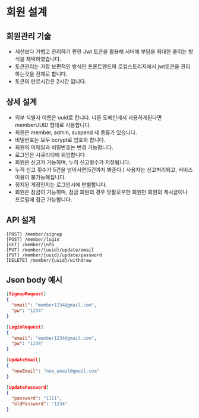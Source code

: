 # 회원 설계

## 회원관리 기술
* 세션보다 가볍고 관리하기 편한 Jwt 토큰을 활용해 서버에 부담을 최대한 줄이는 방식을 채택하였습니다.
* 토큰관리는 가장 보편적인 방식인 프론트엔드의 로컬스토리지에서 jwt토큰을 관리하는것을 전제로 합니다.
* 토큰의 만료시간은 2시간 입니다.

## 상세 설계
* 외부 식별자 이름은 uuid로 합니다. 다른 도메인에서 사용하게된다면 memberUUID 형태로 사용합니다.
* 회원은 member, admin, suspend 세 종류가 있습니다.
* 비밀번호는 모두 bcrypt로 암호화 합니다.
* 회원의 이메일과 비밀번호는 변경 가능합니다.
* 로그인은 시큐리티에 위임합니다
* 회원은 신고가 가능하며, 누적 신고횟수가 저장됩니다.
* 누적 신고 횟수가 5건을 넘어서면(5건까지 봐준다.) 사용자는 신고처리되고, 서비스 이용이 불가능해집니다.
* 정지된 계정인지는 로그인시에 판별합니다.
* 회원은 잠금이 가능하며, 잠금 회원의 경우 맞팔로우한 회원만 회원의 게시글이나 프로필에 접근 가능합니다.

## API 설계
```
[POST] /member/signup
[POST] /member/login
[GET] /member/info
[PUT] /member/{uuid}/update/email
[PUT] /member/{uuid}/update/password
[DELETE] /member/{uuid}/withdraw
```

## Json body 예시
```json
[SignupRequest]
{
  "email": "member1234@gmail.com",
  "pw": "1234"
}

[LoginRequest]
{
  "email": "member1234@gmail.com",
  "pw": "1234"
}

[UpdateEmail]
{
  "newEmail": "new_email@gmail.com"
}

[UpdatePassword]
{
  "password": "1111",
  "oldPassword": "1234"
}
```